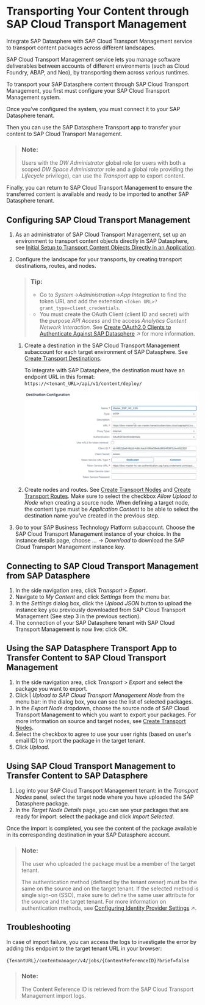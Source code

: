 <!-- loio05383980f0704c71ab9872360ce45622 -->

<link rel="stylesheet" type="text/css" href="../css/sap-icons.css"/>

# Transporting Your Content through SAP Cloud Transport Management

Integrate SAP Datasphere with SAP Cloud Transport Management service to transport content packages across different landscapes.

SAP Cloud Transport Management service lets you manage software deliverables between accounts of different environments \(such as Cloud Foundry, ABAP, and Neo\), by transporting them across various runtimes.

To transport your SAP Datasphere content through SAP Cloud Transport Management, you first must configure your SAP Cloud Transport Management system.

Once you’ve configured the system, you must connect it to your SAP Datasphere tenant.

Then you can use the SAP Datasphere Transport app to transfer your content to SAP Cloud Transport Management.

> ### Note:  
> Users with the *DW Administrator* global role \(or users with both a scoped *DW Space Administrator* role and a global role providing the *Lifecycle* privilege\), can use the *Transport* app to export content.

Finally, you can return to SAP Cloud Transport Management to ensure the transferred content is available and ready to be imported to another SAP Datasphere tenant.



## Configuring SAP Cloud Transport Management

1.  As an administrator of SAP Cloud Transport Management, set up an environment to transport content objects directly in SAP Datasphere, see [Initial Setup to Transport Content Objects Directly in an Application](https://help.sap.com/docs/cloud-transport-management/sap-cloud-transport-management/set-up-environment-to-transport-content-archives-directly-in-application).
2.  Configure the landscape for your transports, by creating transport destinations, routes, and nodes.

    > ### Tip:  
    > -   Go to *System*→*Administration*→*App Integration* to find the token URL and add the extension `<Token URL>?grant_type=client_credentials`.
    > -   You must create the OAuth Client \(client ID and secret\) with the purpose *API Access* and the access *Analytics Content Network Interaction*. See [Create OAuth2.0 Clients to Authenticate Against SAP Datasphere](https://help.sap.com/viewer/935116dd7c324355803d4b85809cec97/DEV_CURRENT/en-US/3f92b46fe0314e8ba60720e409c219fc.html "Users with the DW Administrator role can create OAuth2.0 clients and provide the client parameters to users who need to connect clients, tools, or apps to SAP Datasphere.") :arrow_upper_right: for more information.

    1.  Create a destination in the SAP Cloud Transport Management subaccount for each target environment of SAP Datasphere. See [Create Transport Destinations](https://help.sap.com/docs/cloud-transport-management/sap-cloud-transport-management/create-transport-destinations).

        To integrate with SAP Datasphere, the destination must have an endpoint URL in this format: `https://<tenant_URL>/api/v1/content/deploy/`

        ![](images/Destination_Config_da27266.png)

    2.  Create nodes and routes. See [Create Transport Nodes](https://help.sap.com/docs/cloud-transport-management/sap-cloud-transport-management/create-transport-nodes) and [Create Transport Routes](https://help.sap.com/docs/cloud-transport-management/sap-cloud-transport-management/create-transport-routes). Make sure to select the checkbox *Allow Upload to Node* when creating a source node. When defining a target node, the content type must be *Application Content* to be able to select the destination name you've created in the previous step.

3.  Go to your SAP Business Technology Platform subaccount. Choose the SAP Cloud Transport Management instance of your choice. In the instance details page, choose *…* → *Download* to download the SAP Cloud Transport Management instance key.



## Connecting to SAP Cloud Transport Management from SAP Datasphere

1.  In the side navigation area, click *Transport* \> *Export*.
2.  Navigate to *My Content* and click *Settings* from the menu bar.
3.  In the *Settings* dialog box, click the *Upload JSON* button to upload the instance key you previously downloaded from SAP Cloud Transport Management \(See step 3 in the previous section\).
4.  The connection of your SAP Datasphere tenant with SAP Cloud Transport Management is now live: click *OK*.



## Using the SAP Datasphere Transport App to Transfer Content to SAP Cloud Transport Management

1.  In the side navigation area, click *Transport* \> *Export* and select the package you want to export.
2.  Click <span class="SAP-icons-V5"></span> *Upload to SAP Cloud Transport Management Node* from the menu bar: in the dialog box, you can see the list of selected packages.
3.  In the *Export Node* dropdown, choose the source node of SAP Cloud Transport Management to which you want to export your packages. For more information on source and target nodes, see [Create Transport Nodes](https://help.sap.com/docs/cloud-transport-management/sap-cloud-transport-management/create-transport-nodes).
4.  Select the checkbox to agree to use your user rights \(based on user's email ID\) to import the package in the target tenant.
5.  Click *Upload*.



## Using SAP Cloud Transport Management to Transfer Content to SAP Datasphere

1.  Log into your SAP Cloud Transport Management tenant: in the *Transport Nodes* panel, select the target node where you have uploaded the SAP Datasphere package.
2.  In the *Target Node Details* page, you can see your packages that are ready for import: select the package and click *Import Selected*.

Once the import is completed, you see the content of the package available in its corresponding destination in your SAP Datasphere account.

> ### Note:  
> The user who uploaded the package must be a member of the target tenant.
> 
> The authentication method \(defined by the tenant owner\) must be the same on the source and on the target tenant. If the selected method is single sign-on \(SSO\), make sure to define the same user attribute for the source and the target tenant. For more information on authentication methods, see [Configuring Identity Provider Settings](https://help.sap.com/viewer/935116dd7c324355803d4b85809cec97/DEV_CURRENT/en-US/48b5c8b637a54fa491594272941855b9.html "By default, SAP Cloud Identity Authentication is used by SAP Datasphere. We also support single sign-on (SSO), using your identity provider (IdP).") :arrow_upper_right:.



## Troubleshooting

In case of import failure, you can access the logs to investigate the error by adding this endpoint to the target tenant URL in your browser:

`{TenantURL}/contentmanager/v4/jobs/{ContentReferenceID}?brief=false` 

> ### Note:  
> The Content Reference ID is retrieved from the SAP Cloud Transport Management import logs.


